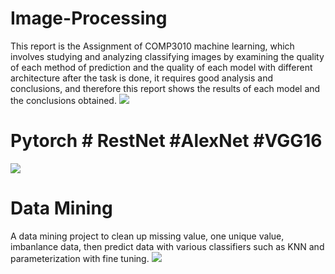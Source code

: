# Image-Processing
This report is the Assignment of
COMP3010 machine learning, which involves
studying and analyzing classifying images by
examining the quality of each method of
prediction and the quality of each model with
different architecture after the task is done, it
requires good analysis and conclusions, and
therefore this report shows the results of each
model and the conclusions obtained.
![](https://github.com/polawatsri099/Image-Processing/blob/main/MNIST.png)
# Pytorch # RestNet #AlexNet #VGG16
![](https://github.com/polawatsri099/Image-Processing/blob/main/RESULT_EXAMPLE.png)
# Data Mining
A data mining project to clean up missing value, one unique value, imbanlance data, then predict data with various classifiers such as KNN and parameterization with fine tuning.
![](https://github.com/polawatsri099/Image-Processing/blob/main/Oversampling.png)
